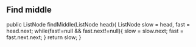 ## Find middle

public ListNode findMiddle(ListNode head){
    ListNode slow = head, fast = head.next;
    while(fast!=null && fast.next!=null){
        slow = slow.next;
        fast = fast.next.next;
    }
    return slow;
}